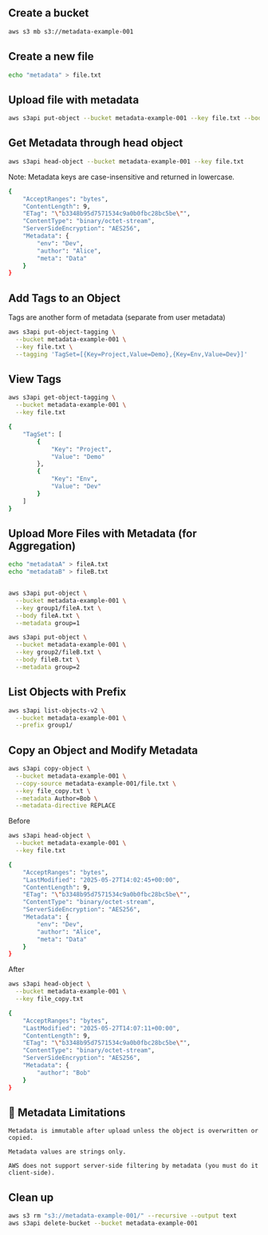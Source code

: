 ## Create a bucket

```sh
aws s3 mb s3://metadata-example-001
```

## Create a new file
```sh
echo "metadata" > file.txt
```

## Upload file with metadata
```sh
aws s3api put-object --bucket metadata-example-001 --key file.txt --body file.txt --metadata Meta=Data,Author=Alice,Env=Dev
```

## Get Metadata through head object
```sh
aws s3api head-object --bucket metadata-example-001 --key file.txt
```
Note: Metadata keys are case-insensitive and returned in lowercase.
```sh
{
    "AcceptRanges": "bytes",
    "ContentLength": 9,
    "ETag": "\"b3348b95d7571534c9a0b0fbc28bc5be\"",
    "ContentType": "binary/octet-stream",
    "ServerSideEncryption": "AES256",
    "Metadata": {
        "env": "Dev",
        "author": "Alice",
        "meta": "Data"
    }
}
```

## Add Tags to an Object
Tags are another form of metadata (separate from user metadata)
```sh
aws s3api put-object-tagging \
  --bucket metadata-example-001 \
  --key file.txt \
  --tagging 'TagSet=[{Key=Project,Value=Demo},{Key=Env,Value=Dev}]'
```
## View Tags
```sh
aws s3api get-object-tagging \
  --bucket metadata-example-001 \
  --key file.txt
```
```sh
{
    "TagSet": [
        {
            "Key": "Project",
            "Value": "Demo"
        },
        {
            "Key": "Env",
            "Value": "Dev"
        }
    ]
}
```

## Upload More Files with Metadata (for Aggregation)

```sh
echo "metadataA" > fileA.txt
echo "metadataB" > fileB.txt
```
```sh

aws s3api put-object \
  --bucket metadata-example-001 \
  --key group1/fileA.txt \
  --body fileA.txt \
  --metadata group=1

aws s3api put-object \
  --bucket metadata-example-001 \
  --key group2/fileB.txt \
  --body fileB.txt \
  --metadata group=2
```

## List Objects with Prefix
```sh
aws s3api list-objects-v2 \
  --bucket metadata-example-001 \
  --prefix group1/
```

## Copy an Object and Modify Metadata
```sh
aws s3api copy-object \
  --bucket metadata-example-001 \
  --copy-source metadata-example-001/file.txt \
  --key file_copy.txt \
  --metadata Author=Bob \
  --metadata-directive REPLACE
```
Before
```sh
aws s3api head-object \
  --bucket metadata-example-001 \
  --key file.txt
```
```sh
{
    "AcceptRanges": "bytes",
    "LastModified": "2025-05-27T14:02:45+00:00",
    "ContentLength": 9,
    "ETag": "\"b3348b95d7571534c9a0b0fbc28bc5be\"",
    "ContentType": "binary/octet-stream",
    "ServerSideEncryption": "AES256",
    "Metadata": {
        "env": "Dev",
        "author": "Alice",
        "meta": "Data"
    }
}
```
After
```sh
aws s3api head-object \
  --bucket metadata-example-001 \
  --key file_copy.txt
```
```sh
{
    "AcceptRanges": "bytes",
    "LastModified": "2025-05-27T14:07:11+00:00",
    "ContentLength": 9,
    "ETag": "\"b3348b95d7571534c9a0b0fbc28bc5be\"",
    "ContentType": "binary/octet-stream",
    "ServerSideEncryption": "AES256",
    "Metadata": {
        "author": "Bob"
    }
}
```
## 🚫 Metadata Limitations

    Metadata is immutable after upload unless the object is overwritten or copied.

    Metadata values are strings only.

    AWS does not support server-side filtering by metadata (you must do it client-side).

## Clean up
```sh
aws s3 rm "s3://metadata-example-001/" --recursive --output text
aws s3api delete-bucket --bucket metadata-example-001
```